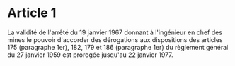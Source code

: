 # Article 1

La validité de l'arrêté du 19 janvier 1967 donnant à l'ingénieur en chef des mines le pouvoir d'accorder des dérogations aux dispositions des articles 175 (paragraphe 1er), 182, 179 et 186 (paragraphe 1er) du règlement général du 27 janvier 1959 est prorogée jusqu'au 22 janvier 1977.
